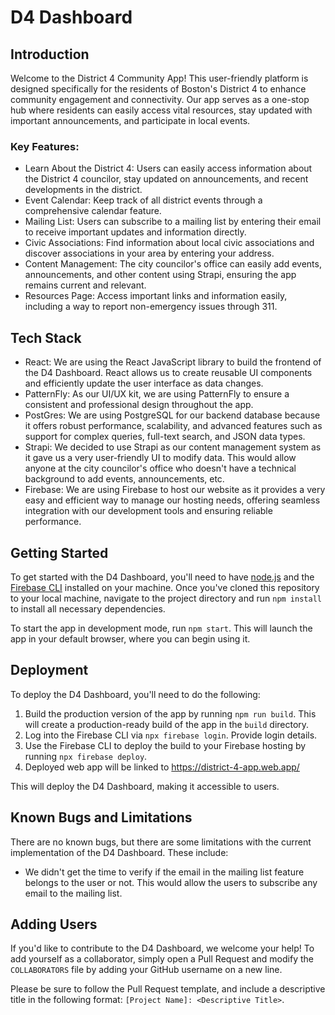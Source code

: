 # D4 Dashboard
## Introduction
Welcome to the District 4 Community App! This user-friendly platform is designed specifically for the residents of Boston's District 4 to enhance community engagement and connectivity. Our app serves as a one-stop hub where residents can easily access vital resources, stay updated with important announcements, and participate in local events.

### Key Features:
- Learn About the District 4: Users can easily access information about the District 4 councilor, stay updated on announcements, and recent developments in the district.
- Event Calendar: Keep track of all district events through a comprehensive calendar feature.
- Mailing List: Users can subscribe to a mailing list by entering their email to receive important updates and information directly.
- Civic Associations: Find information about local civic associations and discover associations in your area by entering your address.
- Content Management: The city councilor's office can easily add events, announcements, and other content using Strapi, ensuring the app remains current and relevant.
- Resources Page: Access important links and information easily, including a way to report non-emergency issues through 311.

## Tech Stack
- React: We are using the React JavaScript library to build the frontend of the D4 Dashboard. React allows us to create reusable UI components and efficiently update the user interface as data changes.
- PatternFly: As our UI/UX kit, we are using PatternFly to ensure a consistent and professional design throughout the app.
- PostGres: We are using PostgreSQL for our backend database because it offers robust performance, scalability, and advanced features such as support for complex queries, full-text search, and JSON data types.
- Strapi: We decided to use Strapi as our content management system as it gave us a very user-friendly UI to modify data. This would allow anyone at the city councilor's office who doesn't have a technical background to add events, announcements, etc.
- Firebase: We are using Firebase to host our website as it provides a very easy and efficient way to manage our hosting needs, offering seamless integration with our development tools and ensuring reliable performance.

## Getting Started
To get started with the D4 Dashboard, you'll need to have [node.js](https://nodejs.org/) and the [Firebase CLI](https://firebase.google.com/docs/cli) installed on your machine. Once you've cloned this repository to your local machine, navigate to the project directory and run `npm install` to install all necessary dependencies. 

To start the app in development mode, run `npm start`. This will launch the app in your default browser, where you can begin using it.

## Deployment
To deploy the D4 Dashboard, you'll need to do the following:

1. Build the production version of the app by running `npm run build`. This will create a production-ready build of the app in the `build` directory.
2. Log into the Firebase CLI via `npx firebase login`. Provide login details.
3. Use the Firebase CLI to deploy the build to your Firebase hosting by running `npx firebase deploy`.
4. Deployed web app will be linked to https://district-4-app.web.app/

This will deploy the D4 Dashboard, making it accessible to users.

## Known Bugs and Limitations
There are no known bugs, but there are some limitations with the current implementation of the D4 Dashboard. These include:
- We didn't get the time to verify if the email in the mailing list feature belongs to the user or not. This would allow the users to subscribe any email to the mailing list.

## Adding Users
If you'd like to contribute to the D4 Dashboard, we welcome your help! To add yourself as a collaborator, simply open a Pull Request and modify the `COLLABORATORS` file by adding your GitHub username on a new line.

Please be sure to follow the Pull Request template, and include a descriptive title in the following format: `[Project Name]: <Descriptive Title>`.